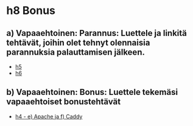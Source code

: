# h8 Bonus

## a) Vapaaehtoinen: Parannus: Luettele ja linkitä tehtävät, joihin olet tehnyt olennaisia parannuksia palauttamisen jälkeen.
- [h5](https://github.com/iines-j/palvelin-kurssi/blob/main/h5.md)
- [h6](https://github.com/iines-j/palvelin-kurssi/blob/main/h6.md)

## b) Vapaaehtoinen: Bonus: Luettele tekemäsi vapaaehtoiset bonustehtävät
- [h4 - e) Apache ja f) Caddy](https://github.com/iines-j/palvelin-kurssi/blob/main/h4.md)
